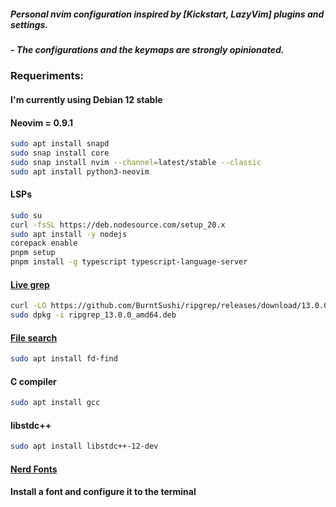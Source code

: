 ##### Personal nvim configuration inspired by [Kickstart, LazyVim] plugins and settings.
##### - The configurations and the keymaps are strongly opinionated.

### Requeriments: 
#### I'm currently using Debian 12 stable
#### Neovim = 0.9.1
```bash
sudo apt install snapd
sudo snap install core
sudo snap install nvim --channel=latest/stable --classic
sudo apt install python3-neovim
```
#### LSPs
```bash
sudo su
curl -fsSL https://deb.nodesource.com/setup_20.x
sudo apt install -y nodejs
corepack enable
pnpm setup
pnpm install -g typescript typescript-language-server
```
#### [Live grep](https://github.com/BurntSushi/ripgrep)
```bash
curl -LO https://github.com/BurntSushi/ripgrep/releases/download/13.0.0/ripgrep_13.0.0_amd64.deb
sudo dpkg -i ripgrep_13.0.0_amd64.deb
```
#### [File search](https://github.com/sharkdp/fd)
```bash
sudo apt install fd-find
```
#### C compiler
```bash
sudo apt install gcc
```
#### libstdc++
```bash
sudo apt install libstdc++-12-dev
```
#### [Nerd Fonts](https://github.com/ryanoasis/nerd-fonts)
#### Install a font and configure it to the terminal
